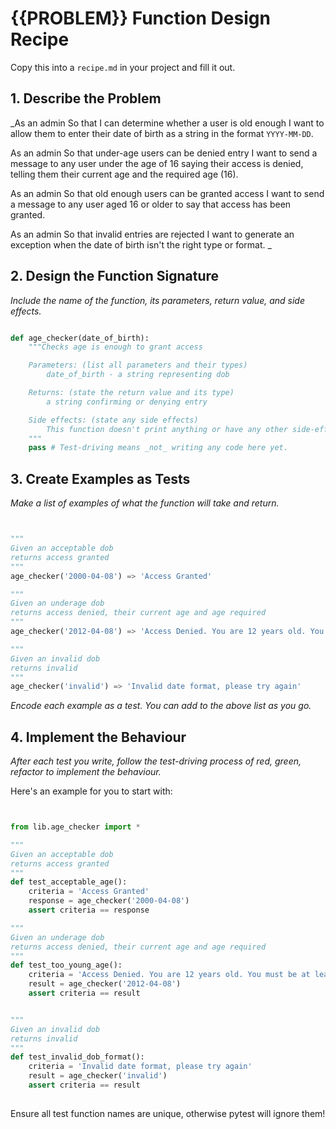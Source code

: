 # {{PROBLEM}} Function Design Recipe

Copy this into a `recipe.md` in your project and fill it out.

## 1. Describe the Problem

_As an admin
So that I can determine whether a user is old enough
I want to allow them to enter their date of birth as a string in the format `YYYY-MM-DD`.

As an admin
So that under-age users can be denied entry
I want to send a message to any user under the age of 16 saying their access is denied, telling them their current age and the required age (16).

As an admin
So that old enough users can be granted access
I want to send a message to any user aged 16 or older to say that access has been granted.

As an admin
So that invalid entries are rejected
I want to generate an exception when the date of birth isn't the right type or format.
_

## 2. Design the Function Signature

_Include the name of the function, its parameters, return value, and side effects._

```python

def age_checker(date_of_birth):
    """Checks age is enough to grant access

    Parameters: (list all parameters and their types)
        date_of_birth - a string representing dob

    Returns: (state the return value and its type)
        a string confirming or denying entry 

    Side effects: (state any side effects)
        This function doesn't print anything or have any other side-effects
    """
    pass # Test-driving means _not_ writing any code here yet.
```

## 3. Create Examples as Tests

_Make a list of examples of what the function will take and return._

```python


"""
Given an acceptable dob
returns access granted
"""
age_checker('2000-04-08') => 'Access Granted'

"""
Given an underage dob
returns access denied, their current age and age required
"""
age_checker('2012-04-08') => 'Access Denied. You are 12 years old. You must be at least 16 years old to enter!'

"""
Given an invalid dob
returns invalid
"""
age_checker('invalid') => 'Invalid date format, please try again'
```

_Encode each example as a test. You can add to the above list as you go._

## 4. Implement the Behaviour

_After each test you write, follow the test-driving process of red, green, refactor to implement the behaviour._

Here's an example for you to start with:

```python


from lib.age_checker import *

"""
Given an acceptable dob
returns access granted
"""
def test_acceptable_age():
    criteria = 'Access Granted'
    response = age_checker('2000-04-08')
    assert criteria == response

"""
Given an underage dob
returns access denied, their current age and age required
"""
def test_too_young_age():
    criteria = 'Access Denied. You are 12 years old. You must be at least 16 years old to enter!'
    result = age_checker('2012-04-08')
    assert criteria == result


"""
Given an invalid dob
returns invalid
"""
def test_invalid_dob_format():
    criteria = 'Invalid date format, please try again'
    result = age_checker('invalid')
    assert criteria == result
    
```

Ensure all test function names are unique, otherwise pytest will ignore them!
